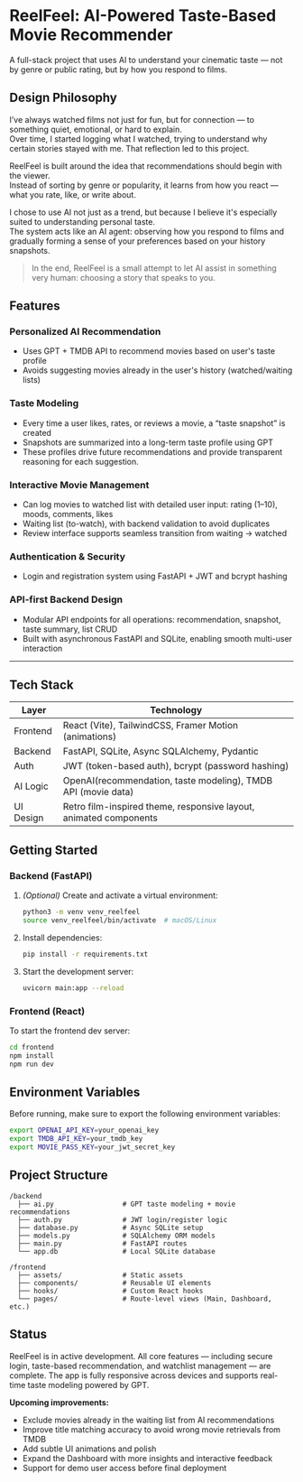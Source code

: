 # ReelFeel: AI-Powered Taste-Based Movie Recommender

A full-stack project that uses AI to understand your cinematic taste — not by genre or public rating, but by how you respond to films.

## Design Philosophy

I’ve always watched films not just for fun, but for connection — to something quiet, emotional, or hard to explain.  
Over time, I started logging what I watched, trying to understand why certain stories stayed with me. That reflection led to this project.

ReelFeel is built around the idea that recommendations should begin with the viewer.  
Instead of sorting by genre or popularity, it learns from how you react — what you rate, like, or write about.

I chose to use AI not just as a trend, but because I believe it's especially suited to understanding personal taste.  
The system acts like an AI agent: observing how you respond to films and gradually forming a sense of your preferences based on your history snapshots.

> In the end, ReelFeel is a small attempt to let AI assist in something very human: choosing a story that speaks to you.


## Features

### Personalized AI Recommendation
- Uses GPT + TMDB API to recommend movies based on user's taste profile
- Avoids suggesting movies already in the user's history (watched/waiting lists)

### Taste Modeling
- Every time a user likes, rates, or reviews a movie, a “taste snapshot” is created
- Snapshots are summarized into a long-term taste profile using GPT
- These profiles drive future recommendations and provide transparent reasoning for each suggestion.

### Interactive Movie Management
- Can log movies to watched list with detailed user input: rating (1–10), moods, comments, likes
- Waiting list (to-watch), with backend validation to avoid duplicates
- Review interface supports seamless transition from waiting → watched

### Authentication & Security
- Login and registration system using FastAPI + JWT and bcrypt hashing

### API-first Backend Design
- Modular API endpoints for all operations: recommendation, snapshot, taste summary, list CRUD
- Built with asynchronous FastAPI and SQLite, enabling smooth multi-user interaction

---

## Tech Stack

| Layer       | Technology                                                              |
|-------------|-------------------------------------------------------------------------|
| Frontend    | React (Vite), TailwindCSS, Framer Motion (animations)       |
| Backend     | FastAPI, SQLite, Async SQLAlchemy, Pydantic                            |
| Auth        | JWT (token-based auth), bcrypt (password hashing)                      |
| AI Logic    | OpenAI(recommendation, taste modeling), TMDB API (movie data)   |
| UI Design   | Retro film-inspired theme, responsive layout, animated components      |

## Getting Started

### Backend (FastAPI)

1. *(Optional)* Create and activate a virtual environment:

   ```bash
   python3 -m venv venv_reelfeel
   source venv_reelfeel/bin/activate  # macOS/Linux
   ```

2. Install dependencies:

   ```bash
   pip install -r requirements.txt
   ```

3. Start the development server:

   ```bash
   uvicorn main:app --reload
   ```

### Frontend (React)

To start the frontend dev server:

```bash
cd frontend
npm install
npm run dev
```

## Environment Variables

Before running, make sure to export the following environment variables:

```bash
export OPENAI_API_KEY=your_openai_key
export TMDB_API_KEY=your_tmdb_key
export MOVIE_PASS_KEY=your_jwt_secret_key
```

## Project Structure

```
/backend
  ├── ai.py                 # GPT taste modeling + movie recommendations
  ├── auth.py               # JWT login/register logic
  ├── database.py           # Async SQLite setup
  ├── models.py             # SQLAlchemy ORM models
  ├── main.py               # FastAPI routes
  └── app.db                # Local SQLite database

/frontend
  ├── assets/               # Static assets
  ├── components/           # Reusable UI elements
  ├── hooks/                # Custom React hooks
  └── pages/                # Route-level views (Main, Dashboard, etc.)
```

## Status

ReelFeel is in active development. All core features — including secure login, taste-based recommendation, and watchlist management — are complete. The app is fully responsive across devices and supports real-time taste modeling powered by GPT.

**Upcoming improvements:**

- Exclude movies already in the waiting list from AI recommendations  
- Improve title matching accuracy to avoid wrong movie retrievals from TMDB  
- Add subtle UI animations and polish  
- Expand the Dashboard with more insights and interactive feedback  
- Support for demo user access before final deployment
